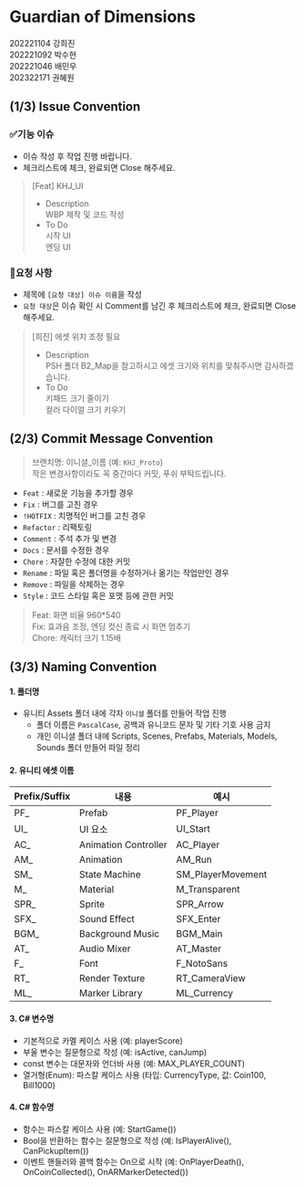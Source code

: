 # Guardian of Dimensions
202221104 강희진<br>
202221092 박수현<br>
202221046 배민우<br>
202322171 권혜원

## (1/3) Issue Convention
### ✅기능 이슈
* 이슈 작성 후 작업 진행 바랍니다.
* 체크리스트에 체크, 완료되면 Close 해주세요.<br>
> [Feat] KHJ_UI<br>
> * Description<br>
> WBP 제작 및 코드 작성<br>
> * To Do<br>
> 시작 UI<br>
> 엔딩 UI
### 🙏요청 사항
* 제목에 ```[요청 대상] 이슈 이름```을 작성
* ```요청 대상```은 이슈 확인 시 Comment를 남긴 후 체크리스트에 체크, 완료되면 Close 해주세요.
> [희진] 에셋 위치 조정 필요<br>
> * Description<br>
> PSH 폴더 B2_Map을 참고하시고 에셋 크기와 위치를 맞춰주시면 감사하겠습니다.<br>
> * To Do<br>
> 키패드 크기 줄이기<br>
> 컬러 다이얼 크기 키우기

## (2/3) Commit Message Convention
> 브랜치명: 이니셜_이름 (예: ```KHJ_Proto```)<br>
> 작은 변경사항이라도 꼭 중간마다 커밋, 푸쉬 부탁드립니다.
* ```Feat``` : 새로운 기능을 추가할 경우
* ```Fix``` : 버그를 고친 경우
* ```!HOTFIX``` : 치명적인 버그를 고친 경우
* ```Refactor``` : 리팩토링
* ```Comment``` : 주석 추가 및 변경
* ```Docs``` : 문서를 수정한 경우
* ```Chore``` : 자잘한 수정에 대한 커밋
* ```Rename``` : 파일 혹은 폴더명을 수정하거나 옮기는 작업만인 경우
* ```Remove``` : 파일을 삭제하는 경우
* ```Style``` : 코드 스타일 혹은 포맷 등에 관한 커밋
> Feat: 화면 비율 960*540<br>
> Fix: 효과음 조정, 엔딩 컷신 종료 시 화면 멈추기<br>
> Chore: 캐릭터 크기 1.15배<br>

## (3/3) Naming Convention
#### 1. 폴더명
* 유니티 Assets 폴더 내에 각자 ```이니셜``` 폴더를 만들어 작업 진행
  * 폴더 이름은 ```PascalCase```, 공백과 유니코드 문자 및 기타 기호 사용 금지
  * 개인 이니셜 폴더 내에 Scripts, Scenes, Prefabs, Materials, Models, Sounds 폴더 만들어 파일 정리
  
#### 2. 유니티 에셋 이름

|Prefix/Suffix|내용|예시|
|------|---|---|
|PF_|Prefab|PF_Player|
|UI_|UI 요소|UI_Start|
|AC_|Animation Controller|AC_Player|
|AM_|Animation|AM_Run|
|SM_|State Machine|SM_PlayerMovement|
|M_|Material|M_Transparent|
|SPR_|Sprite|SPR_Arrow|
|SFX_|Sound Effect|SFX_Enter|
|BGM_|Background Music|BGM_Main|
|AT_|Audio Mixer|AT_Master|
|F_|Font|F_NotoSans|
|RT_|Render Texture|RT_CameraView|
|ML_|Marker Library|ML_Currency|

#### 3. C# 변수명
  * 기본적으로 카멜 케이스 사용 (예: playerScore)
  * 부울 변수는 질문형으로 작성 (예: isActive, canJump)
  * const 변수는 대문자와 언더바 사용 (예: MAX_PLAYER_COUNT)
  * 열거형(Enum): 파스칼 케이스 사용 (타입: CurrencyType, 값: Coin100, Bill1000)

#### 4. C# 함수명
* 함수는 파스칼 케이스 사용 (예: StartGame())
* Bool을 반환하는 함수는 질문형으로 작성 (예: IsPlayerAlive(), CanPickupItem())
* 이벤트 핸들러와 콜백 함수는 On으로 시작 (예: OnPlayerDeath(), OnCoinCollected(), OnARMarkerDetected())
